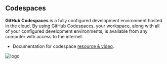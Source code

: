 <!-- 💡 Tip for viewing this file: To see this markdown file in a nicely formatted preview mode in VS Code, press Ctrl+Shift+V. You can also right-click on the file tab and select "Open Preview" or use the Command Palette (Ctrl+Shift+P) and search for "Markdown: Open Preview". -->

## Codespaces

**GitHub Codespaces** is a fully configured development environment hosted in the cloud. By using GitHub Codespaces, your workspace, along with all of your configured development environments, is available from any computer with access to the internet.

- Documentation for codespace [resource & video](https://docs.github.com/en/codespaces).

![logo](https://images.ctfassets.net/8aevphvgewt8/65cuXMkXYkmCbiEKP1MRbD/e4806d994e38d2a30f2551cbba14cbc0/Learn_how_GitHub_builds.webp)
